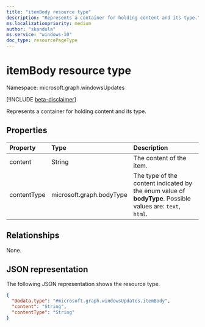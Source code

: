 ```yaml
---
title: "itemBody resource type"
description: "Represents a container for holding content and its type."
ms.localizationpriority: medium
author: "skandula"
ms.service: "windows-10"
doc_type: resourcePageType
---
```


# itemBody resource type

Namespace: microsoft.graph.windowsUpdates

[!INCLUDE [beta-disclaimer](../../includes/beta-disclaimer.md)]

Represents a container for holding content and its type.

## Properties

| Property	   | Type	|Description|
|:---------------|:--------|:----------|
|content|String|The content of the item.|
|contentType|microsoft.graph.bodyType|The type of the content indicated by the enum value of **bodyType**. Possible values are: `text`, `html`.|

## Relationships

None. 

## JSON representation

The following JSON representation shows the resource type.

<!-- {
  "blockType": "resource",
  "keyProperty": "id",
  "@odata.type": "microsoft.graph.windowsUpdates.itemBody",
  "openType": false
}
-->
``` json
{
  "@odata.type": "#microsoft.graph.windowsUpdates.itemBody",
  "content": "String",
  "contentType": "String"
}
```
